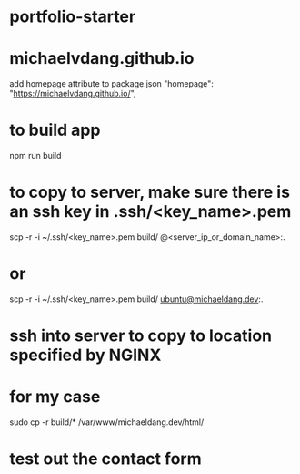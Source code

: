 # portfolio-starter
# michaelvdang.github.io

add homepage attribute to package.json
  "homepage": "https://michaelvdang.github.io/",

# to build app
npm run build

# to copy to server, make sure there is an ssh key in .ssh/<key_name>.pem
scp -r -i ~/.ssh/<key_name>.pem build/ <username>@<server_ip_or_domain_name>:.
# or
scp -r -i ~/.ssh/<key_name>.pem build/ ubuntu@michaeldang.dev:.


# ssh into server to copy to location specified by NGINX
# for my case
sudo cp -r build/* /var/www/michaeldang.dev/html/

# test out the contact form